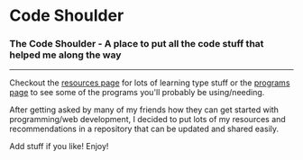 # Code Shoulder 
### The Code Shoulder - A place to put all the code stuff that helped me along the way 
*** 

Checkout the [resources page](resources.md) for lots of learning type stuff or the [programs page](programs.md) to see some of the programs you'll probably be using/needing. 

After getting asked by many of my friends how they can get started with programming/web development, I decided to put lots of my resources and recommendations in a repository that can be updated and shared easily. 

Add stuff if you like! Enjoy! 
